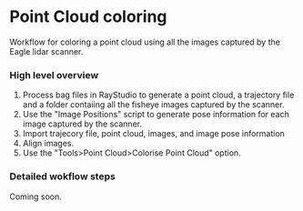 # Point Cloud coloring

Workflow for coloring a point cloud using all the images captured by the Eagle lidar scanner.

### High level overview

1. Process bag files in RayStudio to generate a point cloud, a trajectory file and a folder contaiing all the fisheye images captured by the scanner.
2. Use the "Image Positions" script to generate pose information for each image captured by the scanner.
3. Import trajecory file, point cloud, images, and image pose information
4. Align images.
5. Use the "Tools>Point Cloud>Colorise Point Cloud" option.

### Detailed wokflow steps

Coming soon.